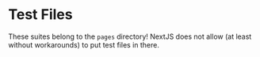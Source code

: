 # Test Files

These suites belong to the `pages` directory! NextJS does not allow (at least without workarounds) to put test files in there.
